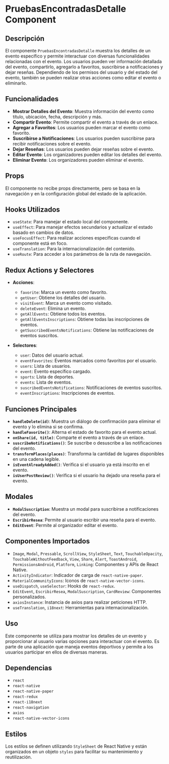 # PruebasEncontradasDetalle Component

## Descripción

El componente `PruebasEncontradasDetalle` muestra los detalles de un evento específico y permite interactuar con diversas funcionalidades relacionadas con el evento. Los usuarios pueden ver información detallada del evento, compartirlo, agregarlo a favoritos, suscribirse a notificaciones y dejar reseñas. Dependiendo de los permisos del usuario y del estado del evento, también se pueden realizar otras acciones como editar el evento o eliminarlo.

## Funcionalidades

- **Mostrar Detalles del Evento**: Muestra información del evento como título, ubicación, fecha, descripción y más.
- **Compartir Evento**: Permite compartir el evento a través de un enlace.
- **Agregar a Favoritos**: Los usuarios pueden marcar el evento como favorito.
- **Suscribirse a Notificaciones**: Los usuarios pueden suscribirse para recibir notificaciones sobre el evento.
- **Dejar Reseñas**: Los usuarios pueden dejar reseñas sobre el evento.
- **Editar Evento**: Los organizadores pueden editar los detalles del evento.
- **Eliminar Evento**: Los organizadores pueden eliminar el evento.

## Props

El componente no recibe props directamente, pero se basa en la navegación y en la configuración global del estado de la aplicación.

## Hooks Utilizados

- `useState`: Para manejar el estado local del componente.
- `useEffect`: Para manejar efectos secundarios y actualizar el estado basado en cambios de datos.
- `useFocusEffect`: Para realizar acciones específicas cuando el componente está en foco.
- `useTranslation`: Para la internacionalización del contenido.
- `useRoute`: Para acceder a los parámetros de la ruta de navegación.

## Redux Actions y Selectores

- **Acciones**:
  - `favorite`: Marca un evento como favorito.
  - `getUser`: Obtiene los detalles del usuario.
  - `visitEvent`: Marca un evento como visitado.
  - `deleteEvent`: Elimina un evento.
  - `getAllEvents`: Obtiene todos los eventos.
  - `getAllEventsInscriptions`: Obtiene todas las inscripciones de eventos.
  - `getSuscribedEventsNotifications`: Obtiene las notificaciones de eventos suscritos.

- **Selectores**:
  - `user`: Datos del usuario actual.
  - `eventFavorites`: Eventos marcados como favoritos por el usuario.
  - `users`: Lista de usuarios.
  - `event`: Evento específico cargado.
  - `sports`: Lista de deportes.
  - `events`: Lista de eventos.
  - `suscribedEventsNotifications`: Notificaciones de eventos suscritos.
  - `eventInscriptions`: Inscripciones de eventos.

## Funciones Principales

- **`handleDelete(id)`**: Muestra un diálogo de confirmación para eliminar el evento y lo elimina si se confirma.
- **`handleFavorite()`**: Alterna el estado de favorito para el evento actual.
- **`onShare(id, title)`**: Comparte el evento a través de un enlace.
- **`suscribeNotifications()`**: Se suscribe o desuscribe a las notificaciones del evento.
- **`transformPlaces(places)`**: Transforma la cantidad de lugares disponibles en una cadena legible.
- **`isEventAlreadyAdded()`**: Verifica si el usuario ya está inscrito en el evento.
- **`isUserPostReview()`**: Verifica si el usuario ha dejado una reseña para el evento.

## Modales

- **`ModalSuscription`**: Muestra un modal para suscribirse a notificaciones del evento.
- **`EscribirResea`**: Permite al usuario escribir una reseña para el evento.
- **`EditEvent`**: Permite al organizador editar el evento.

## Componentes Importados

- `Image`, `Modal`, `Pressable`, `ScrollView`, `StyleSheet`, `Text`, `TouchableOpacity`, `TouchableWithoutFeedback`, `View`, `Share`, `Alert`, `ToastAndroid`, `PermissionsAndroid`, `Platform`, `Linking`: Componentes y APIs de React Native.
- `ActivityIndicator`: Indicador de carga de `react-native-paper`.
- `MaterialCommunityIcons`: Iconos de `react-native-vector-icons`.
- `useDispatch`, `useSelector`: Hooks de `react-redux`.
- `EditEvent`, `EscribirResea`, `ModalSuscription`, `CardReview`: Componentes personalizados.
- `axiosInstance`: Instancia de axios para realizar peticiones HTTP.
- `useTranslation`, `i18next`: Herramientas para internacionalización.

## Uso

Este componente se utiliza para mostrar los detalles de un evento y proporcionar al usuario varias opciones para interactuar con el evento. Es parte de una aplicación que maneja eventos deportivos y permite a los usuarios participar en ellos de diversas maneras.

## Dependencias

- `react`
- `react-native`
- `react-native-paper`
- `react-redux`
- `react-i18next`
- `react-navigation`
- `axios`
- `react-native-vector-icons`

## Estilos

Los estilos se definen utilizando `StyleSheet` de React Native y están organizados en un objeto `styles` para facilitar su mantenimiento y reutilización.

